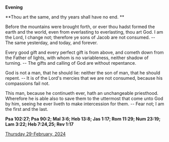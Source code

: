 **Evening**

**Thou art the same, and thy years shall have no end. **
 
Before the mountains were brought forth, or ever thou hadst formed the earth and the world, even from everlasting to everlasting, thou art God. I am the Lord, I change not; therefore ye sons of Jacob are not consumed. -- The same yesterday, and today, and forever.
 
Every good gift and every perfect gift is from above, and cometh down from the Father of lights, with whom is no variableness, neither shadow of turning. -- The gifts and calling of God are without repentance.
 
God is not a man, that he should lie: neither the son of man, that he should repent. -- It is of the Lord's mercies that we are not consumed, because his compassions fail not.
 
This man, because he continueth ever, hath an unchangeable priesthood. Wherefore he is able also to save them to the uttermost that come unto God by him, seeing he ever liveth to make intercession for them. -- Fear not; I am the first and the last.  

**Psa 102:27; Psa 90:2; Mal 3:6; Heb 13:8; Jas 1:17; Rom 11:29; Num 23:19; Lam 3:22; Heb 7:24,25; Rev 1:17**

[Thursday 29-February, 2024](https://t.me/daily_light)
